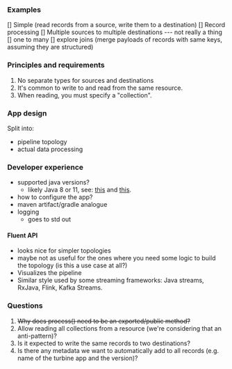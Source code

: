### Examples
[] Simple (read records from a source, write them to a destination)
[] Record processing
[] Multiple sources to multiple destinations --- not really a thing
[] one to many
[] explore joins (merge payloads of records with same keys, assuming they are structured)

### Principles and requirements
1. No separate types for sources and destinations
2. It's common to write to and read from the same resource.
3. When reading, you must specify a "collection".


### App design
Split into:
* pipeline topology
* actual data processing

### Developer experience

* supported java versions?
  * likely Java 8 or 11, see: [this](https://www.infoworld.com/article/3652408/java-8-still-dominates-but-java-17-wave-is-coming-survey.html) 
  and [this](https://newrelic.com/resources/report/2022-state-of-java-ecosystem).
* how to configure the app?
* maven artifact/gradle analogue
* logging
  * goes to std out

#### Fluent API
* looks nice for simpler topologies
* maybe not as useful for the ones where you need some logic to build the topology (is this a use case at all?)
* Visualizes the pipeline
* Similar style used by some streaming frameworks: Java streams, RxJava, Flink, Kafka Streams.

### Questions
1. ~~Why does process() need to be an exported/public method?~~
2. Allow reading all collections from a resource (we're considering that an anti-pattern)?
3. Is it expected to write the same records to two destinations?
4. Is there any metadata we want to automatically add to all records (e.g. name of the turbine app and the version)?
